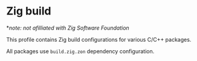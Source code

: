 # Zig build

**note: not afilliated with Zig Software Foundation*

This profile contains Zig build configurations for various C/C++ packages.

All packages use `build.zig.zon` dependency configuration.
